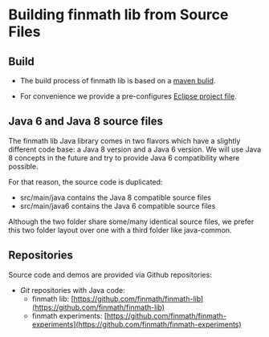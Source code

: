 # Building finmath lib from Source Files


## Build

- The build process of finmath lib is based on a [maven bulid](maven.html).

- For convenience we provide a pre-configures [Eclipse project file](eclipseproject.html).

## Java 6 and Java 8 source files

The finmath lib Java library comes in two flavors which have a slightly different code base: a Java 8 version and a Java 6 version. We will use Java 8 concepts in the future and try to provide Java 6 compatibility where possible.

For that reason, the source code is duplicated:
-    src/main/java				contains the Java 8 compatible source files
-    src/main/java6				contains the Java 6 compatible source files

Although the two folder share some/many identical source files, we prefer this two folder layout over one with a third folder like java-common.

## Repositories

Source code and demos are provided via Github repositories:
			<ul>
				<li>
					<i>Git</i> repositories with Java code:
					<ul>
						<li>
							finmath lib: [https://github.com/finmath/finmath-lib](https://github.com/finmath/finmath-lib)
						</li>
						<li>
							finmath experiments: [https://github.com/finmath/finmath-experiments](https://github.com/finmath/finmath-experiments)
						</li>
					</ul>
				</li>
			</ul>



